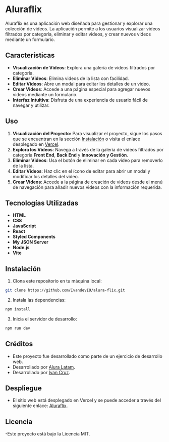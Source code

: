 # Aluraflix

Aluraflix es una aplicación web diseñada para gestionar y explorar una colección de videos. La aplicación permite a los usuarios visualizar videos filtrados por categoría, eliminar y editar videos, y crear nuevos videos mediante un formulario.

## Características

- **Visualización de Videos**: Explora una galería de videos filtrados por categoría.
- **Eliminar Videos**: Elimina videos de la lista con facilidad.
- **Editar Videos**: Abre un modal para editar los detalles de un video.
- **Crear Videos**: Accede a una página especial para agregar nuevos videos mediante un formulario.
- **Interfaz Intuitiva**: Disfruta de una experiencia de usuario fácil de navegar y utilizar.

## Uso

1. **Visualización del Proyecto:** Para visualizar el proyecto, sigue los pasos que se encuentran en la sección [Instalación](#instalación) o visita el enlace desplegado en [Vercel](https://alura-flix-flax.vercel.app/).
2. **Explora los Videos**: Navega a través de la galería de videos filtrados por categoría **Front End**, **Back End** y **Innovación y Gestión**.
3. **Eliminar Videos**: Usa el botón de eliminar en cada video para removerlo de la lista.
4. **Editar Videos**: Haz clic en el ícono de editar para abrir un modal y modificar los detalles del video.
5. **Crear Videos**: Accede a la página de creación de videos desde el menú de navegación para añadir nuevos videos con la información requerida.

## Tecnologías Utilizadas

- **HTML**
- **CSS**
- **JavaScript**
- **React**
- **Styled Components**
- **My JSON Server**
- **Node.js**
- **Vite**

## Instalación
   
1. Clona este repositorio en tu máquina local:
```bash
git clone https://github.com/IvandevI9/alura-flix.git
```
2. Instala las dependencias:
```bash
npm install
```
3. Inicia el servidor de desarrollo:
```bash
npm run dev
```
## Créditos

- Este proyecto fue desarrollado como parte de un ejercicio de desarrollo web.
- Desarrollado por [Alura Latam](https://www.linkedin.com/company/alura-latam/).
- Desarrollado por [Ivan Cruz](https://www.linkedin.com/in/ivan-cruz-1906mx/).

## Despliegue

- El sitio web está desplegado en Vercel y se puede acceder a través del siguiente enlace: [Aluraflix](https://alura-flix-flax.vercel.app/).

## Licencia

-Este proyecto está bajo la Licencia MIT.


